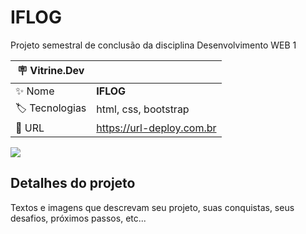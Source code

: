 # IFLOG

Projeto semestral de conclusão da disciplina Desenvolvimento WEB 1

| :placard: Vitrine.Dev |     |
| -------------  | --- |
| :sparkles: Nome        | **IFLOG**
| :label: Tecnologias | html, css, bootstrap
| :rocket: URL         | https://url-deploy.com.br

<!-- Inserir imagem com a #vitrinedev ao final do link -->
![](https://files.fm/u/a4udxknea3#/view/banner_Iflog.png"#vitrinedev)

## Detalhes do projeto

Textos e imagens que descrevam seu projeto, suas conquistas, seus desafios, próximos passos, etc...
